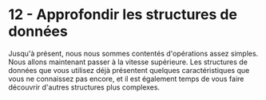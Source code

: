 # 12 - Approfondir les structures de données

Jusqu'à présent, nous nous sommes contentés
d'opérations assez simples. Nous allons maintenant passer à la vitesse
supérieure. Les structures de données que vous utilisez déjà présentent
quelques caractéristiques que vous ne connaissez pas encore, et il est
également temps de vous faire découvrir d'autres structures plus
complexes.

